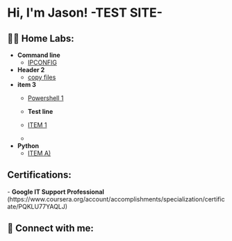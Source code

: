 <h1>Hi, I'm Jason! -TEST SITE- 
<h2>👨‍💻 Home Labs:</h2>

- <b>Command line </b>
  - [IPCONFIG](https://github.com/jasondasho/Find-IP-Lab)
- <b>Header 2</b>
  - [copy files](https://github.com)
- <b>item 3</b>
  - [Powershell 1](https://github.com/)

  - <b>Test line</b>
  - [ITEM 1](https://github.com)
  - 
- <b>Python</b>
  - [ITEM A)](https://github.com/)

<h2> Certifications:</h2>
  - <b>Google IT Support Professional</b>
  (https://www.coursera.org/account/accomplishments/specialization/certificate/PQKLU77YAQLJ)

<h2> 🤳 Connect with me:</h2>



[linkedin]: https://linkedin.com/in/

<!--
**joshmadakor1/joshmadakor1** is a ✨ _special_ ✨ repository because its `README.md` (this file) appears on your GitHub profile.

Here are some ideas to get you started:

- 🔭 I’m currently working on ...
- 🌱 I’m currently learning ...
- 👯 I’m looking to collaborate on ...
- 🤔 I’m looking for help with ...
- 💬 Ask me about ...
- 📫 How to reach me: ...
- 😄 Pronouns: ...
- ⚡ Fun fact: ...
-->
